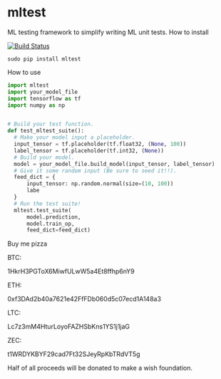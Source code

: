 # mltest
ML testing framework to simplify writing ML unit tests.
How to install

[![Build Status](https://travis-ci.org/Thenerdstation/mltest.svg?branch=master)](https://travis-ci.org/Thenerdstation/mltest)

```shell
sudo pip install mltest
```


How to use

```python
import mltest
import your_model_file
import tensorflow as tf
import numpy as np


# Build your test function.
def test_mltest_suite():
  # Make your model input a placeholder.
  input_tensor = tf.placeholder(tf.float32, (None, 100))
  label_tensor = tf.placeholder(tf.int32, (None))
  # Build your model.
  model = your_model_file.build_model(input_tensor, label_tensor)
  # Give it some random input (Be sure to seed it!!).
  feed_dict = {
      input_tensor: np.random.normal(size=(10, 100))
      labe
  }
  # Run the test suite!
  mltest.test_suite(
      model.prediction,
      model.train_op,
      feed_dict=feed_dict)
```


Buy me pizza

BTC:

1HkrH3PGToX6MiwfULwW5a4Et8ffhp6nY9

ETH:

0xf3DAd2b40a7621e42FfFDb060d5c07ecd1A148a3

LTC:

Lc7z3mM4HturLoyoFAZHSbKns1YS1j1jaG

ZEC:

t1WRDYKBYF29cad7Ft32SJeyRpKbTRdVT5g

Half of all proceeds will be donated to make a wish foundation.